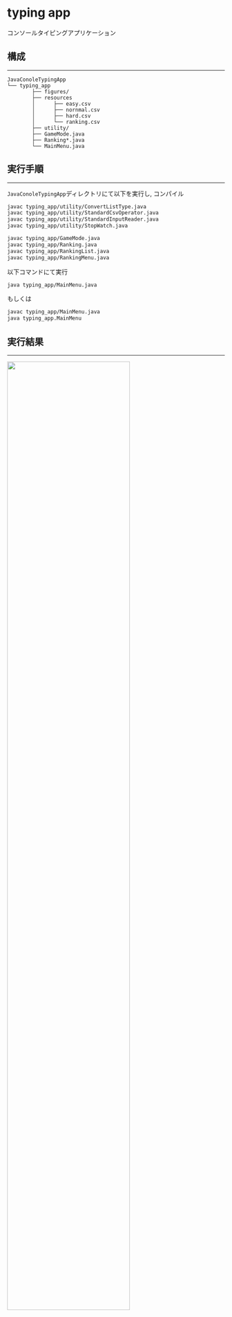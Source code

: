 # typing app

コンソールタイピングアプリケーション

## 構成

---

```
JavaConoleTypingApp
└── typing_app
        ├── figures/
        ├── resources
        │      ├── easy.csv
        │      ├── nornmal.csv
        │      ├── hard.csv
        │      └── ranking.csv
        ├── utility/
        ├── GameMode.java
        ├── Ranking*.java
        └── MainMenu.java
```

## 実行手順

---

`JavaConoleTypingApp`ディレクトリにて以下を実行し, コンパイル <br>

```bash
javac typing_app/utility/ConvertListType.java
javac typing_app/utility/StandardCsvOperator.java
javac typing_app/utility/StandardInputReader.java
javac typing_app/utility/StopWatch.java

javac typing_app/GameMode.java
javac typing_app/Ranking.java
javac typing_app/RankingList.java
javac typing_app/RankingMenu.java
```

以下コマンドにて実行 <br>

```bash
java typing_app/MainMenu.java
```

もしくは <br>

```bash
javac typing_app/MainMenu.java
java typing_app.MainMenu
```

## 実行結果

---

<img src="./figures/typing_app_demo.png" width=75%>
